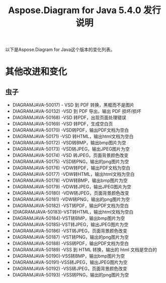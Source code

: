 ﻿---
title: Aspose.Diagram for Java 5.4.0 发行说明
type: docs
weight: 60
url: /zh/java/aspose-diagram-for-java-5-4-0-release-notes/
---
以下是Aspose.Diagram for Java这个版本的变化列表。
# **其他改进和变化**
## **虫子**
- DIAGRAMJAVA-50017) - VSD 到 PDF 转换，黑框而不是图片
- DIAGRAMJAVA-50132) -VSD 到 PDF 导出，输出 PDF 损坏/损坏
- DIAGRAMJAVA-50168) -VSD 转PDF，出现页面处理错误
- DIAGRAMJAVA-50169) -VSD 转PDF，生成空白页
- DIAGRAMJAVA-50170) -VSD转PDF，输出PDF文档为空白
- DIAGRAMJAVA-50171) -VSD 转HTML，输出html文档为空白
- DIAGRAMJAVA-50172) -VSD转BMP，输出bmp图片为空
- DIAGRAMJAVA-50173) -VSD转JPEG，输出JPEG图片为空
- DIAGRAMJAVA-50174) -VSD 转JPEG，页面背景颜色改变
- DIAGRAMJAVA-50175) -VSD转PNG，输出的png图片为空
- DIAGRAMJAVA-50176) -VDW转PDF，输出PDF文档为空白
- DIAGRAMJAVA-50177) -VDW转HTML，输出html文档为空白
- DIAGRAMJAVA-50178) -VDW转BMP，输出bmp图片为空
- DIAGRAMJAVA-50179) -VDW转JPEG，输出JPEG图片为空
- DIAGRAMJAVA-50180) -VDW转JPEG，页面背景颜色改变
- DIAGRAMJAVA-50181) -VDW转PNG，输出的png图片为空
- DIAGRAMJAVA-50182) -VST转PDF，输出PDF文档为空白
- (DIAGRAMJAVA-50183)-VST转HTML，输出html文档为空白
- DIAGRAMJAVA-50184)-VST转BMP，输出bmp图片为空
- DIAGRAMJAVA-50185)-VST转JPEG，输出JPEG图片为空
- DIAGRAMJAVA-50186) -VST转JPEG，页面背景颜色改变
- DIAGRAMJAVA-50187) -VST转PNG，输出的png图片为空
- DIAGRAMJAVA-50188) -VSS转PDF，输出PDF文档为空白
- DIAGRAMJAVA-50189) -VSS 到 HTML 转换，输出的 html 文档是空白的
- DIAGRAMJAVA-50190)-VSS转BMP，输出bmp图片为空
- DIAGRAMJAVA-50191)-VSS转JPEG，输出JPEG图片为空
- DIAGRAMJAVA-50192) -VSS转JPEG，页面背景颜色改变
- DIAGRAMJAVA-50193) -VSS转PNG，输出的png图片为空
